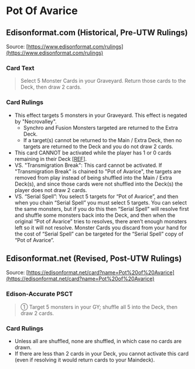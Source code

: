 # Pot Of Avarice

## Edisonformat.com (Historical, Pre-UTW Rulings)

Source: [https://www.edisonformat.com/rulings](https://www.edisonformat.com/rulings)

### Card Text

> Select 5 Monster Cards in your Graveyard. Return those cards to the Deck, then draw 2 cards.

### Card Rulings

*   This effect targets 5 monsters in your Graveyard. This effect is negated by "Necrovalley".
    *   Synchro and Fusion Monsters targeted are returned to the Extra Deck.
    *   If a target(s) cannot be returned to the Main / Extra Deck, then no targets are returned to the Deck and you do not draw 2 cards.
*   This card CANNOT be activated while the player has 1 or 0 cards remaining in their Deck \[[REF](https://www.pojo.biz/board/showthread.php?t=850460)\].
*   VS. "Transmigration Break": This card cannot be activated. If "Transmigration Break" is chained to "Pot of Avarice", the targets are removed from play instead of being shuffled into the Main / Extra Deck(s), and since those cards were not shuffled into the Deck(s) the player does not draw 2 cards.
*   VS. “Serial Spell”: You select 5 targets for “Pot of Avarice”, and then when you chain “Serial Spell” you must select 5 targets. You can select the same monsters, but if you do this then “Serial Spell” will resolve first and shuffle some monsters back into the Deck, and then when the original “Pot of Avarice” tries to resolves, there aren’t enough monsters left so it will not resolve. Monster Cards you discard from your hand for the cost of “Serial Spell” can be targeted for the “Serial Spell” copy of “Pot of Avarice”.

## Edisonformat.net (Revised, Post-UTW Rulings)

Source: [https://edisonformat.net/card?name=Pot%20of%20Avarice](https://edisonformat.net/card?name=Pot%20of%20Avarice)

### Edison-Accurate PSCT

> ① Target 5 monsters in your GY; shuffle all 5 into the Deck, then draw 2 cards.

### Card Rulings

*   Unless all are shuffled, none are shuffled, in which case no cards are drawn.
*   If there are less than 2 cards in your Deck, you cannot activate this card (even if resolving it would return cards to your Maindeck).
            